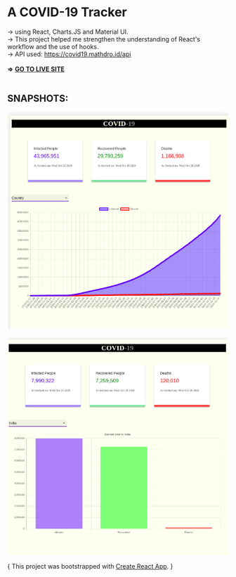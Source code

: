 # A COVID-19 Tracker
-> using React, Charts.JS and Material UI.
<br>-> This project helped me strengthen the understanding of React's workflow and the use of hooks.
<br>-> API used: https://covid19.mathdro.id/api
<br><br>
**=>** [**GO TO LIVE SITE**]()
<br><br>
## **SNAPSHOTS**:
![](/src/lineC.png)
<br><br>
![](/src/barC.png)

{ This project was bootstrapped with [Create React App](https://github.com/facebook/create-react-app). }

